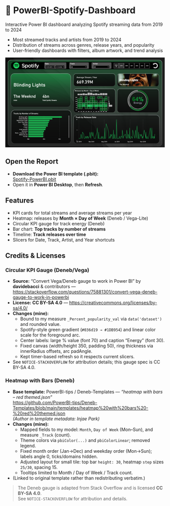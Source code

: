 # 🎵 PowerBI-Spotify-Dashboard
Interactive Power BI dashboard analyzing Spotify streaming data from 2019 to 2024

- Most streamed tracks and artists from 2019 to 2024
- Distribution of streams across genres, release years, and popularity  
- User-friendly dashboards with filters, album artwork, and trend analysis 

![Preview](images/screenshot.png)

## Open the Report
- **Download the Power BI template (.pbit):**  
  [Spotify-PowerBI.pbit](Spotify-PowerBI.pbit?raw=1)
- Open it in **Power BI Desktop**, then **Refresh**.

## Features
- KPI cards for total streams and average streams per year
- Heatmap: releases by **Month × Day of Week** (Deneb / Vega-Lite)
- Circular KPI gauge for track energy (Deneb)
- Bar chart: **Top tracks by number of streams**
- Timeline: **Track releases over time**
- Slicers for Date, Track, Artist, and Year shortcuts

## Credits & Licenses

### Circular KPI Gauge (Deneb/Vega)
- **Source:** “Convert Vega/Deneb gauge to work in Power BI” by **davidebacci** & contributors — https://stackoverflow.com/questions/75881301/convert-vega-deneb-gauge-to-work-in-powerbi  
- **License:** **CC BY-SA 4.0** — https://creativecommons.org/licenses/by-sa/4.0/  
- **Changes (mine):**
  - Bound to my measure `_Percent_popularity_val` via `data('dataset')` and rounded value.
  - Spotify-style green gradient (`#036d19 → #1DB954`) and linear color scale for the foreground arc.
  - Center labels: large % value (font 70) and caption “Energy” (font 30).
  - Fixed canvas (width/height 350, padding 50), ring thickness via innerRadius offsets, arc padAngle.
  - Kept timer-based refresh so it respects current slicers.
- See `NOTICE-STACKOVERFLOW` for attribution details; this gauge spec is CC BY-SA 4.0.

### Heatmap with Bars (Deneb)
- **Base template:** PowerBI-tips / Deneb-Templates — *“heatmap with bars – red themed.json”*  
  https://github.com/PowerBI-tips/Deneb-Templates/blob/main/templates/heatmap%20with%20bars%20-%20red%20themed.json  
  *(Author in template metadata: Injae Park)*
- **Changes (mine):**
  - Mapped fields to my model: `Month`, `Day of Week` (Mon–Sun), and measure `_Track` (count).
  - Theme colors via `pbiColor(...)` and `pbiColorLinear`; removed legend.
  - Fixed month order (Jan→Dec) and weekday order (Mon→Sun); labels angle 0, ticks/domains hidden.
  - Adjusted layout for small tile: top bar `height: 30`, heatmap `step` sizes `25/30`, spacing 15.
  - Tooltips limited to Month / Day of Week / Track count.
- (Linked to original template rather than redistributing verbatim.)

> The Deneb gauge is adapted from Stack Overflow and is licensed **CC BY-SA 4.0**.  
> See `NOTICE-STACKOVERFLOW` for attribution and details.
